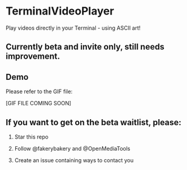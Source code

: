 # TerminalVideoPlayer
Play videos directly in your Terminal - using ASCII art!

## Currently beta and invite only, still needs improvement.

## Demo


Please refer to the GIF file:


[GIF FILE COMING SOON]


## If you want to get on the beta waitlist, please:

1. Star this repo

2. Follow @fakerybakery and @OpenMediaTools

3. Create an issue containing ways to contact you

